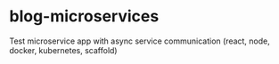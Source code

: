# blog-microservices

Test microservice app with async service communication (react, node, docker, kubernetes, scaffold)
